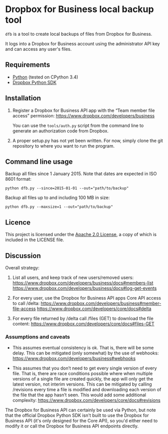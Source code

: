 # Dropbox for Business local backup tool

`dfb` is a tool to create local backups of
files from Dropbox for Business.

It logs into a Dropbox for Business account using the administrator API key
and can access any user's files.

## Requirements

 * [Python](https://www.python.org/downloads) (tested on CPython 3.4)
 * [Dropbox Python SDK](https://www.dropbox.com/developers/core/sdks/python)

## Installation

1. Register a Dropbox for Business API app with the “Team member file access”
   permission:
   https://www.dropbox.com/developers/business

   You can use the `tools/auth.py` script from the command line to generate an
   authorization code from Dropbox.

2. A proper setup.py has not yet been written. For now, simply clone the git
   repository to where you want to run the program.

## Command line usage

Backup all files since 1 January 2015. Note that dates are expected in ISO
8601 format:

`python dfb.py --since=2015-01-01 --out="path/to/backup"`

Backup all files up to and including 100 MB in size:

`python dfb.py --maxsize=1 --out="path/to/backup"`

## Licence

This project is licensed under the
[Apache 2.0 License](https://www.apache.org/licenses/LICENSE-2.0), a copy of
which is included in the LICENSE file.

## Discussion

Overall strategy:

1. List all users, and keep track of new users/removed users:
   https://www.dropbox.com/developers/business/docs#members-list
   https://www.dropbox.com/developers/business/docs#log-get-events

2. For every user, use the Dropbox for Business API apps Core API access to
   call /delta:
   https://www.dropbox.com/developers/business#member-file-access
   https://www.dropbox.com/developers/core/docs#delta

3. For every file returned by /delta call /files (GET) to download the file
   content:
   https://www.dropbox.com/developers/core/docs#files-GET

### Assumptions and caveats

- This assumes eventual consistency is ok. That is, there will be some delay.
  This can be mitigated (only somewhat) by the use of webhooks:
  https://www.dropbox.com/developers/business#webhooks

- This assumes that you don’t need to get every single version of every file.
  That is, there are race conditions possible where when multiple versions of a
  single file are created quickly, the app will only get the latest version,
  not interim versions. This can be mitigated by calling /revisions every time
  a file is modified and downloading each version of the file that the app
  hasn’t seen. This would add some additional complexity:
  https://www.dropbox.com/developers/core/docs#revisions

The Dropbox for Business API can certainly be used via Python, but note that
the official Dropbox Python SDK isn't built to use the Dropbox for Business
API (it's only designed for the Core API), so you'd either need to modify it
or call the Dropbox for Business API endpoints directly.
